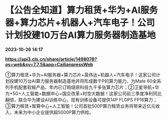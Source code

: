 # 【公告全知道】算力租赁+华为+AI服务器+算力芯片+机器人+汽车电子！公司计划投建10万台AI算力服务器制造基地

**2023-10-26 14:17**

**https://api3.cls.cn/share/article/1498078?os=web&sv=7.7.5&app=CailianpressWeb**

①算力租赁+华为+AI服务器+算力芯片+英伟达+机器人+汽车电子！这家公司计划投建10万台AI算力服务器制造基地并将形成数千P的算力能力，为Mate 60全系列手机配套软板产品，年内已订购燧原科技九千多张算力芯片；②卫星导航+华为+5G+人工智能+数据中心+国企改革+时空大数据！这家公司前三季度净利同比翻倍，联合华为建设AI训练中心，现有训练设备可提供14P FLOPS FP16算力；③算力租赁+智算中心+人工智能！公司首批500P算力租赁业务将带来近亿元收入，未来为中小企业提供超5000P算力供给。